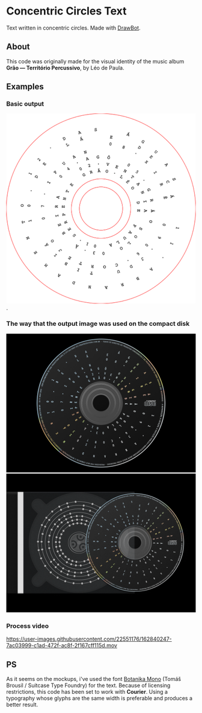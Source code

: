 # Concentric Circles Text

Text written in concentric circles. Made with [DrawBot](https://www.drabot.com).

## About

This code was originally made for the visual identity of the music album **Grão — Território Percussivo**, by Léo de Paula.

## Examples  

### Basic output  
![basic-output](./examples/grao-territorio-percussivo.png "Basic output").  

### The way that the output image was used on the compact disk  
![grao-compactdisk](./examples/grao-territorio-percussivo-compactdisk.png "Grão Compact Disk")  
![grao-compactdisk-case](./examples/grao-territorio-percussivo-compactdisk-case.png "Grão Compact Disk and Case")  

### Process video
https://user-images.githubusercontent.com/22551176/162840247-7ac03999-c1ad-472f-ac8f-2f167cff115d.mov  

## PS  
As it seems on the mockups, i've used the font [Botanika Mono](https://www.suitcasetype.com/fonts/botanika) (Tomáš Brousil / Suitcase Type Foundry) for the text. Because of licensing restrictions, this code has been set to work with **Courier**. Using a typography whose glyphs are the same width is preferable and produces a better result.
